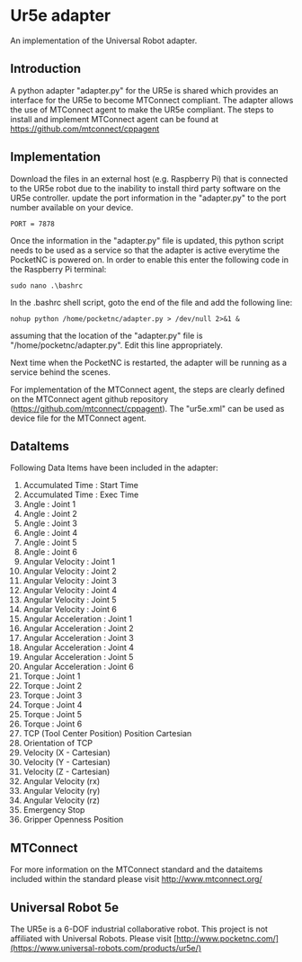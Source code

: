 # Ur5e adapter
An implementation of the Universal Robot adapter.

Introduction
------------
A python adapter "adapter.py" for the UR5e is shared which provides an interface for the UR5e to become MTConnect compliant. The adapter allows the use of MTConnect agent to make the UR5e compliant. The steps to install and implement MTConnect agent can be found at https://github.com/mtconnect/cppagent

Implementation
--------------
Download the files in an external host (e.g. Raspberry Pi) that is connected to the UR5e robot due to the inability to install third party software on the UR5e controller. update the port information in the "adapter.py" to the port number available on your device.

`PORT = 7878`

Once the information in the "adapter.py" file is updated, this python script needs to be used as a service so that the adapter is active everytime the PocketNC is powered on. In order to enable this enter the following code in the Raspberry Pi terminal:

`sudo nano .\bashrc`

In the .bashrc shell script, goto the end of the file and add the following line:

`nohup python /home/pocketnc/adapter.py > /dev/null 2>&1 &`

assuming that the location of the "adapter.py" file is "/home/pocketnc/adapter.py". Edit this line appropriately.

Next time when the PocketNC is restarted, the adapter will be running as a service behind the scenes.

For implementation of the MTConnect agent, the steps are clearly defined on the MTConnect agent github repository (https://github.com/mtconnect/cppagent). The "ur5e.xml" can be used as device file for the MTConnect agent.

DataItems
---------
Following Data Items have been included in the adapter:

1. Accumulated Time : Start Time
2. Accumulated Time : Exec Time
3. Angle : Joint 1
4. Angle : Joint 2
5. Angle : Joint 3
6. Angle : Joint 4
7. Angle : Joint 5
8. Angle : Joint 6
9. Angular Velocity : Joint 1
10. Angular Velocity : Joint 2
11. Angular Velocity : Joint 3
12. Angular Velocity : Joint 4
13. Angular Velocity : Joint 5
14. Angular Velocity : Joint 6
15. Angular Acceleration : Joint 1
16. Angular Acceleration : Joint 2
17. Angular Acceleration : Joint 3
18. Angular Acceleration : Joint 4
19. Angular Acceleration : Joint 5
20. Angular Acceleration : Joint 6
21. Torque : Joint 1
22. Torque : Joint 2
23. Torque : Joint 3
24. Torque : Joint 4
25. Torque : Joint 5
26. Torque : Joint 6
27. TCP (Tool Center Position) Position Cartesian
28. Orientation of TCP
29. Velocity (X - Cartesian)
30. Velocity (Y - Cartesian)
31. Velocity (Z - Cartesian)
32. Angular Velocity (rx)
30. Angular Velocity (ry)
31. Angular Velocity (rz)
32. Emergency Stop
33. Gripper Openness Position

MTConnect
---------
For more information on the MTConnect standard and the dataitems included within the standard please visit
http://www.mtconnect.org/

Universal Robot 5e
---------
The UR5e is a 6-DOF industrial collaborative robot. This project is not affiliated with Universal Robots. Please visit
[http://www.pocketnc.com/](https://www.universal-robots.com/products/ur5e/)
